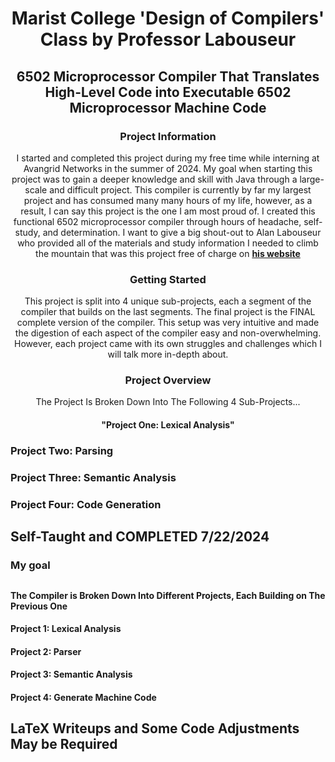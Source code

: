 <h1 align="center">Marist College 'Design of Compilers' Class by Professor Labouseur</h3> 

<h2 align="center">6502 Microprocessor Compiler That Translates High-Level Code into Executable 6502 Microprocessor Machine Code</h3>  
 <h3 align="center">Project Information</h4>
 <p align="center">
  I started and completed this project during my free time while interning at Avangrid Networks in the summer of 2024. My goal when starting this project was to gain a deeper knowledge and skill with Java through a large-scale and difficult project. This compiler is currently by far my largest project and has consumed many many hours of my life, however, as a result, I can say this project is the one I am most proud of. I created this functional 6502 microprocessor compiler through hours of headache, self-study, and determination. I want to give a big shout-out to Alan Labouseur who provided all of the materials and study information I needed to climb the mountain that was this project free of charge on <a href="https://www.labouseur.com/courses/compilers/"><strong>his website</strong></a>
 </p>
  <h3 align="center">Getting Started</h3> 
    <p align="center">
  This project is split into 4 unique sub-projects, each a segment of the compiler that builds on the last segments. The final project is the FINAL complete version of the compiler. This setup was very intuitive and made the digestion of each aspect of the compiler easy and non-overwhelming. However, each project came with its own struggles and challenges which I will talk more in-depth about.
  </p>
  <h3 align="center">Project Overview</h3> 
  <p align="center">
  The Project Is Broken Down Into The Following 4 Sub-Projects...

  <h4 align="center">"Project One: Lexical Analysis"</h4> 

  ### Project Two: Parsing

  ### Project Three: Semantic Analysis

  ### Project Four: Code Generation
   
  </p>
</div>

## Self-Taught and COMPLETED 7/22/2024

### My goal
##
#### The Compiler is Broken Down Into Different Projects, Each Building on The Previous One

#### Project 1: Lexical Analysis
#### Project 2: Parser
#### Project 3: Semantic Analysis
#### Project 4: Generate Machine Code


## LaTeX Writeups and Some Code Adjustments May be Required


